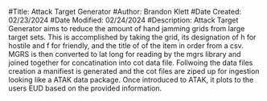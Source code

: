 #Title: Attack Target Generator
#Author: Brandon Klett
#Date Created: 02/23/2024
#Date Modified: 02/24/2024
#Description: 
  Attack Target Generator aims to reduce the amount of hand jamming grids from large target sets.
  This is accomplished by taking the grid, its designation of h for hostile and f for friendly, and the title
  of of the item in order from a csv. MGRS is then converted to lat long for reading by the mgrs library
  and joined together for concatination into cot data file. Follwoing the data files creation a manifiest is 
  generated and the cot files are ziped up for ingestion looking like a ATAK data package. Once introduced 
  to ATAK, it plots to the users EUD based on the provided information.
  

